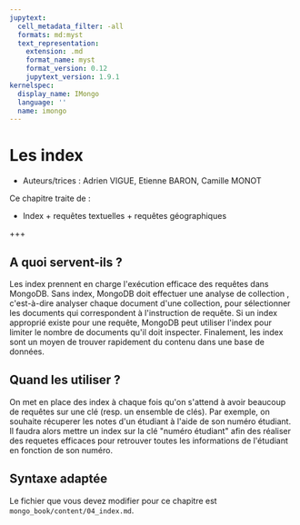 ```yaml
---
jupytext:
  cell_metadata_filter: -all
  formats: md:myst
  text_representation:
    extension: .md
    format_name: myst
    format_version: 0.12
    jupytext_version: 1.9.1
kernelspec:
  display_name: IMongo
  language: ''
  name: imongo
---
```


# Les index

* Auteurs/trices : Adrien VIGUE, Etienne BARON, Camille MONOT

Ce chapitre traite de :
* Index + requêtes textuelles + requêtes géographiques

+++
## A quoi servent-ils ?

Les index prennent en charge l'exécution efficace des requêtes dans MongoDB. Sans index, MongoDB doit effectuer une analyse de collection , c'est-à-dire analyser chaque document d'une collection, pour sélectionner les documents qui correspondent à l'instruction de requête. Si un index approprié existe pour une requête, MongoDB peut utiliser l'index pour limiter le nombre de documents qu'il doit inspecter. Finalement, les index sont un moyen de trouver rapidement du contenu dans une base de données.

## Quand les utiliser ?

On met en place des index à chaque fois qu'on s'attend à avoir beaucoup de requêtes sur une clé (resp. un ensemble de clés). 
Par exemple, on souhaite récuperer les notes d'un étudiant à l'aide de son numéro étudiant. Il faudra alors mettre un index sur la clé "numéro étudiant" afin des réaliser des requetes efficaces pour retrouver toutes les informations de l'étudiant en fonction de son numéro.

## Syntaxe adaptée

Le fichier que vous devez modifier pour ce chapitre est `mongo_book/content/04_index.md`.
